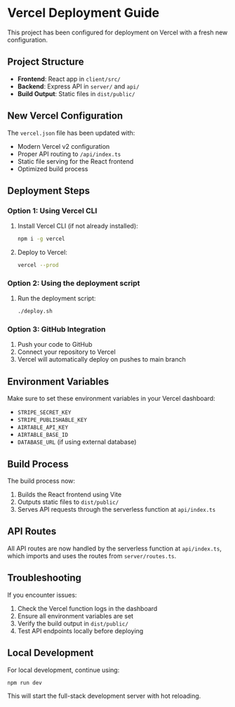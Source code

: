 # Vercel Deployment Guide

This project has been configured for deployment on Vercel with a fresh new configuration.

## Project Structure

- **Frontend**: React app in `client/src/`
- **Backend**: Express API in `server/` and `api/`
- **Build Output**: Static files in `dist/public/`

## New Vercel Configuration

The `vercel.json` file has been updated with:

- Modern Vercel v2 configuration
- Proper API routing to `/api/index.ts`
- Static file serving for the React frontend
- Optimized build process

## Deployment Steps

### Option 1: Using Vercel CLI

1. Install Vercel CLI (if not already installed):
   ```bash
   npm i -g vercel
   ```

2. Deploy to Vercel:
   ```bash
   vercel --prod
   ```

### Option 2: Using the deployment script

1. Run the deployment script:
   ```bash
   ./deploy.sh
   ```

### Option 3: GitHub Integration

1. Push your code to GitHub
2. Connect your repository to Vercel
3. Vercel will automatically deploy on pushes to main branch

## Environment Variables

Make sure to set these environment variables in your Vercel dashboard:

- `STRIPE_SECRET_KEY`
- `STRIPE_PUBLISHABLE_KEY`
- `AIRTABLE_API_KEY`
- `AIRTABLE_BASE_ID`
- `DATABASE_URL` (if using external database)

## Build Process

The build process now:
1. Builds the React frontend using Vite
2. Outputs static files to `dist/public/`
3. Serves API requests through the serverless function at `api/index.ts`

## API Routes

All API routes are now handled by the serverless function at `api/index.ts`, which imports and uses the routes from `server/routes.ts`.

## Troubleshooting

If you encounter issues:

1. Check the Vercel function logs in the dashboard
2. Ensure all environment variables are set
3. Verify the build output in `dist/public/`
4. Test API endpoints locally before deploying

## Local Development

For local development, continue using:
```bash
npm run dev
```

This will start the full-stack development server with hot reloading. 